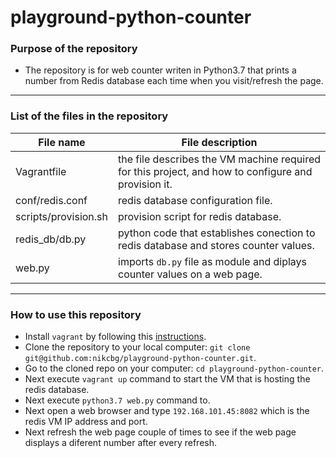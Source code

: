 # playground-python-counter

### Purpose of the repository
- The repository is for web counter writen in Python3.7 that prints a number from Redis database each time when you visit/refresh the page.

---------------------------------------------------------------------------------------------------------------------------

### List of the files in the repository
File name |	File description
----------|--------------------
Vagrantfile |  the file describes the VM machine required for this project, and how to configure and provision it. 
conf/redis.conf | redis database configuration file.
scripts/provision.sh | provision script for redis database.
redis_db/db.py | python code that establishes conection to redis database and stores counter values. 
web.py | imports `db.py` file as module and diplays counter values on a web page.

--------------------------------------------------------------------------------------------------------------------------

### How to use this repository 
- Install `vagrant` by following this [instructions](https://www.vagrantup.com/downloads.html).
- Clone the repository to your local computer: `git clone git@github.com:nikcbg/playground-python-counter.git`.
- Go to the cloned repo on your computer: `cd playground-python-counter`.
- Next execute `vagrant up` command to start the VM that is hosting the redis database. 
- Next execute `python3.7 web.py` command to.
- Next open a web browser and type `192.168.101.45:8082` which is the redis VM IP address and port.
- Next refresh the web page couple of times to see if the web page displays a diferent number after every refresh.

